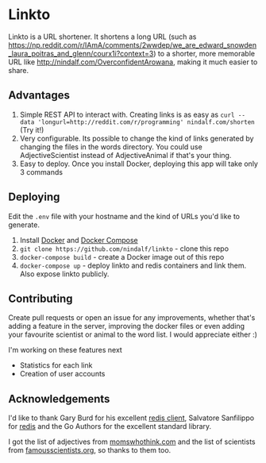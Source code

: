 # Linkto

Linkto is a URL shortener. It shortens a long URL (such as https://np.reddit.com/r/IAmA/comments/2wwdep/we_are_edward_snowden_laura_poitras_and_glenn/courx1i?context=3) to a shorter, more memorable URL like http://nindalf.com/OverconfidentArowana, making it much easier to share.

## Advantages

1. Simple REST API to interact with. Creating links is as easy as `curl --data 'longurl=http://reddit.com/r/programming' nindalf.com/shorten` (Try it!)
2. Very configurable. Its possible to change the kind of links generated by changing the files in the words directory. You could use AdjectiveScientist instead of AdjectiveAnimal if that's your thing.
3. Easy to deploy. Once you install Docker, deploying this app will take only 3 commands

## Deploying

Edit the `.env` file with your hostname and the kind of URLs you'd like to generate.

1. Install [Docker](http://docs.docker.com/installation/ubuntulinux/) and [Docker Compose](http://docs.docker.com/compose/install/)
2. `git clone https://github.com/nindalf/linkto` - clone this repo
3. `docker-compose build` - create a Docker image out of this repo
4. `docker-compose up` - deploy linkto and redis containers and link them. Also expose linkto publicly.

## Contributing

Create pull requests or open an issue for any improvements, whether that's adding a feature in the server, improving the docker files or even adding your favourite scientist or animal to the word list. I would appreciate either :)

I'm working on these features next

* Statistics for each link
* Creation of user accounts

## Acknowledgements

I'd like to thank Gary Burd for his excellent [redis client](github.com/garyburd/redigo/redis), Salvatore Sanfilippo for [redis](http://redis.io/) and the Go Authors for the excellent standard library.

I got the list of adjectives from [momswhothink.com](http://www.momswhothink.com/reading/adjectives-that-start-with-a-to-z-list.html) and the list of scientists from [famousscientists.org](http://www.famousscientists.org/list/), so thanks to them too.
